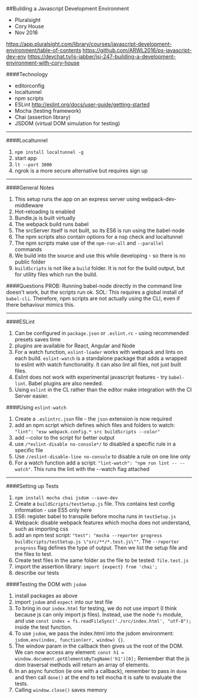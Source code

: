 ##Building a Javascript Development Environment 

- Pluralsight  
- Cory House  
- Nov 2016  

https://app.pluralsight.com/library/courses/javascript-development-environment/table-of-contents 
https://github.com/ARWL2016/ps-javascript-dev-env 
https://devchat.tv/js-jabber/jsj-247-building-a-development-environment-with-cory-house 

####Technology 
- editorconfig  
- localtunnel 
- npm scripts  
- ESLint http://eslint.org/docs/user-guide/getting-started 
- Mocha (testing framework)  
- Chai (assertion library)   
- JSDOM (virtual DOM simulation for testing)  

---
####Localtunnel 
1. `npm install localtunnel -g`  
2. start app 
3. `lt --port 3000`  
4. ngrok is a more secure alternative but requires sign up  

---
####General Notes  
1. This setup runs the app on an express server using webpack-dev-middleware 
2. Hot-reloading is enabled  
3. Bundle.js is built virtually   
4. The webpack build runs babel
5. The srcServer itself is not built, so its ES6 is run using the babel-node  
6. The npm scripts also contain options for a nsp check and localtunnel  
7. The npm scripts make use of the `npm-run-all` and `--parallel` commands  
8. We build into the source and use this while developing - so there is no public folder 
9. `buildScripts` is not like a `build` folder. It is not for the build output, but for utility files which run the build.  

####Questions
PROB: Running babel-node directly in the command line doesn't work, but the scripts run ok. 
SOL: This requires a global install of `babel-cli`. Therefore, npm scripts are not actually using the CLI, even if there behaviour mimics this.  

---
####ESLint 
1. Can be configured in `package.json` or `.eslint.rc` - using recommended presets saves time  
2. plugins are available for React, Angular and Node  
3. For a watch function, `eslint-loader` works with webpack and lints on each build. `eslint-watch` is a standalone package that adds a wrapped to eslint with watch functionality. It can also lint all files, not just built files.  
4. Eslint does not work with experimental javascript features - try `babel-lint`. Babel plugins are also needed. 
5. Using `eslint` in the CL rather than the editor make integration with the CI Server easier.  

####Using `eslint-watch` 
1. Create a `.eslintrc.json` file - the `json` extension is now required  
2. add an npm script which defines which files and folders to watch: `"lint": "esw webpack.config.* src buildScripts --color"`
3. add --color to the script for better output  
4. use `/*eslint-disable no-console*/` to disabled a specific rule in a specific file  
5. Use `//eslint-disable-line no-console` to disable a rule on one line only 
6. For a watch function add a script: `"lint-watch": "npm run lint -- --watch"`. This runs the lint with the --watch flag attached  

---
####Setting up Tests 
1. `npm install mocha chai jsdom --save-dev`  
2. Create a `buildScripts/testSetup.js` file. This contains test config information - use ES5 only here   
3. ES6: register babel to transpile before mocha runs in `testSetup.js`  
4. Webpack: disable webpack features which mocha does not understand, such as importing css  
5. add an npm test script: `"test": "mocha --reporter progress buildScripts/testSetup.js \"src/**/*.test.js\""`. The `--reporter progress` flag defines the type of output. Then we list the setup file and the files to test. 
6. Create test files in the same folder as the file to be tested: `file.test.js` 
7. import the assertion library: `import {expect} from 'chai';`  
8. describe our tests  

####Testing the DOM with `jsdom`  
1. install packages as above  
2. import `jsdom` and `expect` into our test file  
3. To bring in our `index.html` for testing, we do not use import (I think because js can only import js files). Instead, use the node `fs` module, and use `const index = fs.readFileSync('./src/index.html', "utf-8");` inside the test function.  
4. To use `jsdom`, we pass the index.html into the jsdom environment: `jsdom.env(index, function(err, window) {}`. 
5. The window param in the callback then gives us the root of the DOM. We can now access any element: `const h1 = window.document.getElementsByTagName('h1')[0];` Remember that the js dom traversal methods will return an array of elements.  
6. In an async function (ie one with a callback), remember to pass in `done` and then call `done()` at the end to tell mocha it is safe to evaluate the tests.  
7. Calling `window.close()` saves memory  